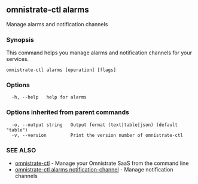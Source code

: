 ## omnistrate-ctl alarms

Manage alarms and notification channels

### Synopsis

This command helps you manage alarms and notification channels for your services.

```
omnistrate-ctl alarms [operation] [flags]
```

### Options

```
  -h, --help   help for alarms
```

### Options inherited from parent commands

```
  -o, --output string   Output format (text|table|json) (default "table")
  -v, --version         Print the version number of omnistrate-ctl
```

### SEE ALSO

- [omnistrate-ctl](omnistrate-ctl.md) - Manage your Omnistrate SaaS from the command line
- [omnistrate-ctl alarms notification-channel](omnistrate-ctl_alarms_notification-channel.md) - Manage notification channels
